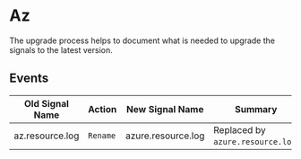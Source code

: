 <!-- NOTE: THIS FILE IS AUTOGENERATED. DO NOT EDIT BY HAND. -->
<!-- see templates/registry/markdown/attribute_namespace.md.j2 -->

# Az

The upgrade process helps to document what is needed to upgrade the signals to the latest version.

## Events

| Old Signal Name | Action | New Signal Name | Summary |
| --- | --- | --- | --- |
| az.resource.log | `Rename` | azure.resource.log | Replaced by `azure.resource.log`. |


